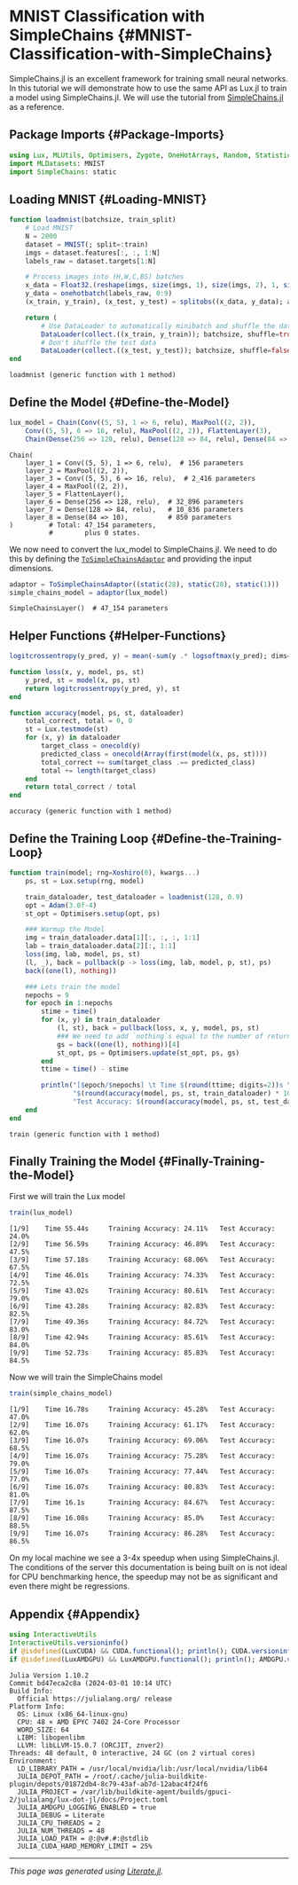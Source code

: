 


# MNIST Classification with SimpleChains {#MNIST-Classification-with-SimpleChains}

SimpleChains.jl is an excellent framework for training small neural networks. In this tutorial we will demonstrate how to use the same API as Lux.jl to train a model using SimpleChains.jl. We will use the tutorial from [SimpleChains.jl](https://pumasai.github.io/SimpleChains.jl/dev/examples/mnist/) as a reference.

## Package Imports {#Package-Imports}

```julia
using Lux, MLUtils, Optimisers, Zygote, OneHotArrays, Random, Statistics
import MLDatasets: MNIST
import SimpleChains: static
```


## Loading MNIST {#Loading-MNIST}

```julia
function loadmnist(batchsize, train_split)
    # Load MNIST
    N = 2000
    dataset = MNIST(; split=:train)
    imgs = dataset.features[:, :, 1:N]
    labels_raw = dataset.targets[1:N]

    # Process images into (H,W,C,BS) batches
    x_data = Float32.(reshape(imgs, size(imgs, 1), size(imgs, 2), 1, size(imgs, 3)))
    y_data = onehotbatch(labels_raw, 0:9)
    (x_train, y_train), (x_test, y_test) = splitobs((x_data, y_data); at=train_split)

    return (
        # Use DataLoader to automatically minibatch and shuffle the data
        DataLoader(collect.((x_train, y_train)); batchsize, shuffle=true),
        # Don't shuffle the test data
        DataLoader(collect.((x_test, y_test)); batchsize, shuffle=false))
end
```


```
loadmnist (generic function with 1 method)
```


## Define the Model {#Define-the-Model}

```julia
lux_model = Chain(Conv((5, 5), 1 => 6, relu), MaxPool((2, 2)),
    Conv((5, 5), 6 => 16, relu), MaxPool((2, 2)), FlattenLayer(3),
    Chain(Dense(256 => 128, relu), Dense(128 => 84, relu), Dense(84 => 10)))
```


```
Chain(
    layer_1 = Conv((5, 5), 1 => 6, relu),  # 156 parameters
    layer_2 = MaxPool((2, 2)),
    layer_3 = Conv((5, 5), 6 => 16, relu),  # 2_416 parameters
    layer_4 = MaxPool((2, 2)),
    layer_5 = FlattenLayer(),
    layer_6 = Dense(256 => 128, relu),  # 32_896 parameters
    layer_7 = Dense(128 => 84, relu),   # 10_836 parameters
    layer_8 = Dense(84 => 10),          # 850 parameters
)         # Total: 47_154 parameters,
          #        plus 0 states.
```


We now need to convert the lux_model to SimpleChains.jl. We need to do this by defining the [`ToSimpleChainsAdaptor`](/api/Lux/switching_frameworks#Lux.ToSimpleChainsAdaptor) and providing the input dimensions.

```julia
adaptor = ToSimpleChainsAdaptor((static(28), static(28), static(1)))
simple_chains_model = adaptor(lux_model)
```


```
SimpleChainsLayer()  # 47_154 parameters
```


## Helper Functions {#Helper-Functions}

```julia
logitcrossentropy(y_pred, y) = mean(-sum(y .* logsoftmax(y_pred); dims=1))

function loss(x, y, model, ps, st)
    y_pred, st = model(x, ps, st)
    return logitcrossentropy(y_pred, y), st
end

function accuracy(model, ps, st, dataloader)
    total_correct, total = 0, 0
    st = Lux.testmode(st)
    for (x, y) in dataloader
        target_class = onecold(y)
        predicted_class = onecold(Array(first(model(x, ps, st))))
        total_correct += sum(target_class .== predicted_class)
        total += length(target_class)
    end
    return total_correct / total
end
```


```
accuracy (generic function with 1 method)
```


## Define the Training Loop {#Define-the-Training-Loop}

```julia
function train(model; rng=Xoshiro(0), kwargs...)
    ps, st = Lux.setup(rng, model)

    train_dataloader, test_dataloader = loadmnist(128, 0.9)
    opt = Adam(3.0f-4)
    st_opt = Optimisers.setup(opt, ps)

    ### Warmup the Model
    img = train_dataloader.data[1][:, :, :, 1:1]
    lab = train_dataloader.data[2][:, 1:1]
    loss(img, lab, model, ps, st)
    (l, _), back = pullback(p -> loss(img, lab, model, p, st), ps)
    back((one(l), nothing))

    ### Lets train the model
    nepochs = 9
    for epoch in 1:nepochs
        stime = time()
        for (x, y) in train_dataloader
            (l, st), back = pullback(loss, x, y, model, ps, st)
            ### We need to add `nothing`s equal to the number of returned values - 1
            gs = back((one(l), nothing))[4]
            st_opt, ps = Optimisers.update(st_opt, ps, gs)
        end
        ttime = time() - stime

        println("[$epoch/$nepochs] \t Time $(round(ttime; digits=2))s \t Training Accuracy: " *
                "$(round(accuracy(model, ps, st, train_dataloader) * 100; digits=2))% \t " *
                "Test Accuracy: $(round(accuracy(model, ps, st, test_dataloader) * 100; digits=2))%")
    end
end
```


```
train (generic function with 1 method)
```


## Finally Training the Model {#Finally-Training-the-Model}

First we will train the Lux model

```julia
train(lux_model)
```


```
[1/9] 	 Time 55.44s 	 Training Accuracy: 24.11% 	 Test Accuracy: 24.0%
[2/9] 	 Time 56.59s 	 Training Accuracy: 46.89% 	 Test Accuracy: 47.5%
[3/9] 	 Time 57.18s 	 Training Accuracy: 68.06% 	 Test Accuracy: 67.5%
[4/9] 	 Time 46.01s 	 Training Accuracy: 74.33% 	 Test Accuracy: 72.5%
[5/9] 	 Time 43.02s 	 Training Accuracy: 80.61% 	 Test Accuracy: 79.0%
[6/9] 	 Time 43.28s 	 Training Accuracy: 82.83% 	 Test Accuracy: 82.5%
[7/9] 	 Time 49.36s 	 Training Accuracy: 84.72% 	 Test Accuracy: 83.0%
[8/9] 	 Time 42.94s 	 Training Accuracy: 85.61% 	 Test Accuracy: 84.0%
[9/9] 	 Time 52.73s 	 Training Accuracy: 85.83% 	 Test Accuracy: 84.5%

```


Now we will train the SimpleChains model

```julia
train(simple_chains_model)
```


```
[1/9] 	 Time 16.78s 	 Training Accuracy: 45.28% 	 Test Accuracy: 47.0%
[2/9] 	 Time 16.07s 	 Training Accuracy: 61.17% 	 Test Accuracy: 62.0%
[3/9] 	 Time 16.07s 	 Training Accuracy: 69.06% 	 Test Accuracy: 68.5%
[4/9] 	 Time 16.07s 	 Training Accuracy: 75.28% 	 Test Accuracy: 79.0%
[5/9] 	 Time 16.07s 	 Training Accuracy: 77.44% 	 Test Accuracy: 77.0%
[6/9] 	 Time 16.07s 	 Training Accuracy: 80.83% 	 Test Accuracy: 81.0%
[7/9] 	 Time 16.1s 	 Training Accuracy: 84.67% 	 Test Accuracy: 87.5%
[8/9] 	 Time 16.08s 	 Training Accuracy: 85.0% 	 Test Accuracy: 88.5%
[9/9] 	 Time 16.07s 	 Training Accuracy: 86.28% 	 Test Accuracy: 86.5%

```


On my local machine we see a 3-4x speedup when using SimpleChains.jl. The conditions of the server this documentation is being built on is not ideal for CPU benchmarking hence, the speedup may not be as significant and even there might be regressions.

## Appendix {#Appendix}

```julia
using InteractiveUtils
InteractiveUtils.versioninfo()
if @isdefined(LuxCUDA) && CUDA.functional(); println(); CUDA.versioninfo(); end
if @isdefined(LuxAMDGPU) && LuxAMDGPU.functional(); println(); AMDGPU.versioninfo(); end
```


```
Julia Version 1.10.2
Commit bd47eca2c8a (2024-03-01 10:14 UTC)
Build Info:
  Official https://julialang.org/ release
Platform Info:
  OS: Linux (x86_64-linux-gnu)
  CPU: 48 × AMD EPYC 7402 24-Core Processor
  WORD_SIZE: 64
  LIBM: libopenlibm
  LLVM: libLLVM-15.0.7 (ORCJIT, znver2)
Threads: 48 default, 0 interactive, 24 GC (on 2 virtual cores)
Environment:
  LD_LIBRARY_PATH = /usr/local/nvidia/lib:/usr/local/nvidia/lib64
  JULIA_DEPOT_PATH = /root/.cache/julia-buildkite-plugin/depots/01872db4-8c79-43af-ab7d-12abac4f24f6
  JULIA_PROJECT = /var/lib/buildkite-agent/builds/gpuci-2/julialang/lux-dot-jl/docs/Project.toml
  JULIA_AMDGPU_LOGGING_ENABLED = true
  JULIA_DEBUG = Literate
  JULIA_CPU_THREADS = 2
  JULIA_NUM_THREADS = 48
  JULIA_LOAD_PATH = @:@v#.#:@stdlib
  JULIA_CUDA_HARD_MEMORY_LIMIT = 25%

```



---


_This page was generated using [Literate.jl](https://github.com/fredrikekre/Literate.jl)._
